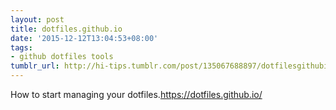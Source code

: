 ```yaml
---
layout: post
title: dotfiles.github.io
date: '2015-12-12T13:04:53+08:00'
tags:
- github dotfiles tools
tumblr_url: http://hi-tips.tumblr.com/post/135067688897/dotfilesgithubio
---
```

How to start managing your dotfiles.https://dotfiles.github.io/
